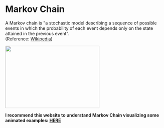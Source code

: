 # Markov Chain

A Markov chain is "a stochastic model describing a sequence of possible events in which the probability of each event depends only on the state attained in the previous event".<br>
(Reference: [Wikipedia](https://en.wikipedia.org/wiki/Markov_chain))

<img width="300" height="200" src="https://upload.wikimedia.org/wikipedia/commons/thumb/2/2b/Markovkate_01.svg/563px-Markovkate_01.svg.png">

**I recommend this website to understand Markov Chain visualizing some animated examples: [HERE](http://setosa.io/ev/markov-chains/)**